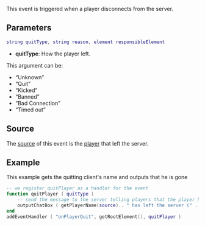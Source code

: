 This event is triggered when a player disconnects from the server.

Parameters
----------

``` lua
string quitType, string reason, element responsibleElement
```

-   **quitType**: How the player left.

This argument can be:

-   “Unknown”
-   “Quit”
-   “Kicked”
-   “Banned”
-   “Bad Connection”
-   “Timed out”

Source
------

The [source](/docs/event_system#event_source.md "wikilink") of this event is the [player](/docs/player.md "wikilink") that left the server.

Example
-------

This example gets the quitting client's name and outputs that he is gone

``` lua
-- we register quitPlayer as a handler for the event
function quitPlayer ( quitType )
    -- send the message to the server telling players that the player has left.
    outputChatBox ( getPlayerName(source).. " has left the server (" .. quitType .. ")" )
end
addEventHandler ( "onPlayerQuit", getRootElement(), quitPlayer )
```
